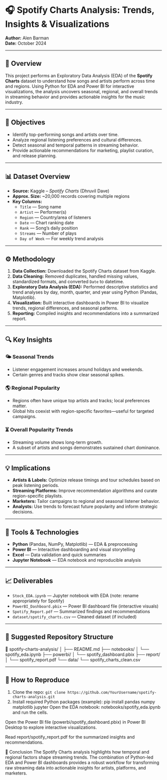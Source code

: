 # 🎧 Spotify Charts Analysis: Trends, Insights & Visualizations

**Author:** Alen Barman  
**Date:** October 2024

---

## 📖 Overview

This project performs an Exploratory Data Analysis (EDA) of the **Spotify Charts** dataset to understand how songs and artists perform across time and regions. Using Python for EDA and Power BI for interactive visualizations, the analysis uncovers seasonal, regional, and overall trends in streaming behavior and provides actionable insights for the music industry.

---

## 🎯 Objectives

- Identify top-performing songs and artists over time.  
- Analyze regional listening preferences and cultural differences.  
- Detect seasonal and temporal patterns in streaming behavior.  
- Provide actionable recommendations for marketing, playlist curation, and release planning.

---

## 📊 Dataset Overview

- **Source:** Kaggle – *Spotify Charts* (Dhruvil Dave)  
- **Approx. Size:** ~20,000 records covering multiple regions  
- **Key Columns:**  
  - `Title` — Song name  
  - `Artist` — Performer(s)  
  - `Region` — Country/area of listeners  
  - `Date` — Chart ranking date  
  - `Rank` — Song’s daily position  
  - `Streams` — Number of plays  
  - `Day of Week` — For weekly trend analysis

---

## ⚙️ Methodology

1. **Data Collection:** Downloaded the Spotify Charts dataset from Kaggle.  
2. **Data Cleaning:** Removed duplicates, handled missing values, standardized formats, and converted `Date` to datetime.  
3. **Exploratory Data Analysis (EDA):** Performed descriptive statistics and trend analyses by day, month, quarter, and year using Python (Pandas, Matplotlib).  
4. **Visualization:** Built interactive dashboards in Power BI to visualize trends, regional differences, and seasonal patterns.  
5. **Reporting:** Compiled insights and recommendations into a summarized report.

---

## 🔍 Key Insights

### 🌤️ Seasonal Trends
- Listener engagement increases around holidays and weekends.  
- Certain genres and tracks show clear seasonal spikes.

### 🌎 Regional Popularity
- Regions often have unique top artists and tracks; local preferences matter.  
- Global hits coexist with region-specific favorites—useful for targeted campaigns.

### ⏳ Overall Popularity Trends
- Streaming volume shows long-term growth.  
- A subset of artists and songs demonstrates sustained chart dominance.

---

## 💡 Implications

- **Artists & Labels:** Optimize release timings and tour schedules based on peak listening periods.  
- **Streaming Platforms:** Improve recommendation algorithms and curate region-specific playlists.  
- **Marketers:** Tailor campaigns to regional and seasonal listener behavior.  
- **Analysts:** Use trends to forecast future popularity and inform strategic decisions.

---

## 🧩 Tools & Technologies

- **Python** (Pandas, NumPy, Matplotlib) — EDA & preprocessing  
- **Power BI** — Interactive dashboarding and visual storytelling  
- **Excel** — Data validation and quick summaries  
- **Jupyter Notebook** — EDA notebook and reproducible analysis

---

## 📈 Deliverables

- `Stock_EDA.ipynb` — Jupyter notebook with EDA (note: rename appropriately for Spotify)  
- `PowerBI_Dashboard.pbix` — Power BI dashboard file (interactive visuals)  
- `Spotify_Report.pdf` — Summarized findings and recommendations  
- `dataset/spotify_charts.csv` — Cleaned dataset (if included)

---

## 📂 Suggested Repository Structure

📁 spotify-charts-analysis/
│
├── README.md
├── notebooks/
│ └── spotify_eda.ipynb
├── powerbi/
│ └── spotify_dashboard.pbix
├── report/
│ └── spotify_report.pdf
└── data/
└── spotify_charts_clean.csv

---

## 🚀 How to Reproduce

1. Clone the repo: `git clone https://github.com/YourUsername/spotify-charts-analysis.git`  
2. Install required Python packages (example):
   pip install pandas numpy matplotlib jupyter
Open the EDA notebook: notebooks/spotify_eda.ipynb and run the cells.

Open the Power BI file (powerbi/spotify_dashboard.pbix) in Power BI Desktop to explore interactive visualizations.

Read report/spotify_report.pdf for the summarized insights and recommendations.

🏁 Conclusion
The Spotify Charts analysis highlights how temporal and regional factors shape streaming trends. The combination of Python-led EDA and Power BI dashboards provides a robust workflow for transforming raw streaming data into actionable insights for artists, platforms, and marketers.

